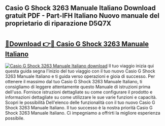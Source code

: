 ## Casio G Shock 3263 Manuale Italiano Download gratuit PDF - Part-lFH Italiano Nuovo manuale del proprietario di riparazione D5Q7X

# <h2><a href="http://dfcke0.blite.top/?on=Casio+G+Shock+3263+Manuale+Italiano">🔗Download 👉🔴 Casio G Shock 3263 Manuale Italiano</a></h2>

[![Casio G Shock 3263 Manuale Italiano download](https://i.imgur.com/lujVjoI.png)](http://dfcke0.blite.top/?on=Casio+G+Shock+3263+Manuale+Italiano)
Il tuo viaggio inizia qui questa guida segna l'inizio del tuo viaggio con il tuo nuovo Casio G Shock 3263 Manuale Italiano e ti guida verso operazioni e gioia di successo. Per ottenere il massimo dal tuo Casio G Shock 3263 Manuale Italiano, ti consigliamo di leggere attentamente questo Manuale di istruzioni prima dell'uso. Fornisce istruzioni dettagliate su come configurare il prodotto e informazioni dettagliate su come utilizzare le sue varie funzioni e capacità. Scopri le possibilità Dell'elenco delle funzionalità con il tuo nuovo Casio G Shock 3263 Manuale Italiano. Il tuo successo è la nostra priorità Casio G Shock 3263 Manuale Italiano. Ci impegniamo a offrirti la migliore esperienza possibile.
